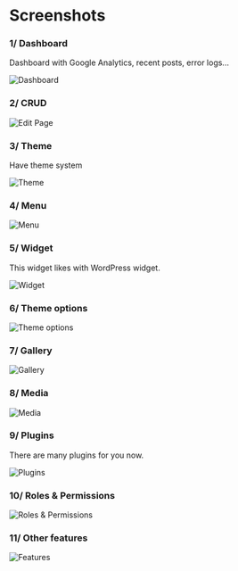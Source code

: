 # Screenshots

### 1/ Dashboard
Dashboard with Google Analytics, recent posts, error logs...

![Dashboard](https://botble.com/storage/uploads/1/docs/screenshots/dashboard.png)

### 2/ CRUD

![Edit Page](https://botble.com/storage/uploads/1/docs/screenshots/edit-page.png)

### 3/ Theme
Have theme system

![Theme](https://botble.com/storage/uploads/1/docs/screenshots/theme.png)

### 4/ Menu

![Menu](https://botble.com/storage/uploads/1/docs/screenshots/menu.png)


### 5/ Widget
This widget likes with WordPress widget.

![Widget](https://botble.com/storage/uploads/1/docs/screenshots/menu.png)

### 6/ Theme options

![Theme options](https://botble.com/storage/uploads/1/docs/screenshots/theme-option.png)

### 7/ Gallery

![Gallery](https://botble.com/storage/uploads/1/docs/screenshots/gallery.png)

### 8/ Media

![Media](https://botble.com/storage/uploads/1/docs/screenshots/media.png)

### 9/ Plugins
There are many plugins for you now.

![Plugins](https://botble.com/storage/uploads/1/docs/screenshots/plugin.png)

### 10/ Roles & Permissions

![Roles & Permissions](https://botble.com/storage/uploads/1/docs/screenshots/role-permission.png)

### 11/ Other features

![Features](https://botble.com/storage/uploads/1/docs/screenshots/other.png)
